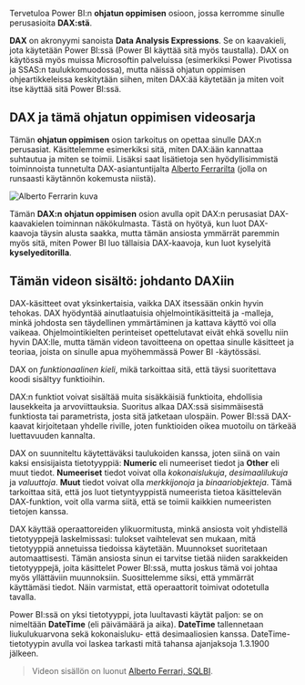 Tervetuloa Power BI:n **ohjatun oppimisen** osioon, jossa kerromme sinulle perusasioita **DAX:stä**.

**DAX** on akronyymi sanoista **Data Analysis Expressions**. Se on kaavakieli, jota käytetään Power BI:ssä (Power BI käyttää sitä myös taustalla). DAX on käytössä myös muissa Microsoftin palveluissa (esimerkiksi Power Pivotissa ja SSAS:n taulukkomuodossa), mutta näissä ohjatun oppimisen ohjeartikkeleissa keskitytään siihen, miten DAX:ää käytetään ja miten voit itse käyttää sitä Power BI:ssä.

## <a name="dax-and-this-guided-learning-video-series"></a>DAX ja tämä ohjatun oppimisen videosarja
Tämän **ohjatun oppimisen** osion tarkoitus on opettaa sinulle DAX:n perusasiat. Käsittelemme esimerkiksi sitä, miten DAX:ään kannattaa suhtautua ja miten se toimii. Lisäksi saat lisätietoja sen hyödyllisimmistä toiminnoista tunnetulta DAX-asiantuntijalta [Alberto Ferrarilta](http://www.sqlbi.com/learning-dax/?utm_source=powerbi&utm_medium=marketing&utm_campaign=after-summit) (jolla on runsaasti käytännön kokemusta niistä).

![Alberto Ferrarin kuva](media/7-1-intro-to-dax/intro_dax_6_alberto_ferrari.png)

Tämän **DAX:n** **ohjatun oppimisen** osion avulla opit DAX:n perusasiat DAX-kaavakielen toiminnan näkökulmasta. Tästä on hyötyä, kun luot DAX-kaavoja täysin alusta saakka, mutta tämän ansiosta ymmärrät paremmin myös sitä, miten Power BI luo tällaisia DAX-kaavoja, kun luot kyselyitä **kyselyeditorilla**.

## <a name="in-this-video---introduction-to-dax"></a>Tämän videon sisältö: johdanto DAXiin
DAX-käsitteet ovat yksinkertaisia, vaikka DAX itsessään onkin hyvin tehokas. DAX hyödyntää ainutlaatuisia ohjelmointikäsitteitä ja -malleja, minkä johdosta sen täydellinen ymmärtäminen ja kattava käyttö voi olla vaikeaa. Ohjelmointikielten perinteiset opettelutavat eivät ehkä sovellu niin hyvin DAX:lle, mutta tämän videon tavoitteena on opettaa sinulle käsitteet ja teoriaa, joista on sinulle apua myöhemmässä Power BI -käytössäsi.

DAX on *funktionaalinen kieli*, mikä tarkoittaa sitä, että täysi suoritettava koodi sisältyy funktioihin.

DAX:n funktiot voivat sisältää muita sisäkkäisiä funktioita, ehdollisia lausekkeita ja arvoviittauksia. Suoritus alkaa DAX:ssä sisimmäisestä funktiosta tai parametrista, josta sitä jatketaan ulospäin. Power BI:ssä DAX-kaavat kirjoitetaan yhdelle riville, joten funktioiden oikea muotoilu on tärkeää luettavuuden kannalta.

DAX on suunniteltu käytettäväksi taulukoiden kanssa, joten siinä on vain kaksi ensisijaista tietotyyppiä: **Numeric** eli numeeriset tiedot ja **Other** eli muut tiedot. **Numeeriset** tiedot voivat olla *kokonaislukuja*, *desimaalilukuja* ja *valuuttoja*. **Muut** tiedot voivat olla *merkkijonoja* ja *binaariobjekteja*. Tämä tarkoittaa sitä, että jos luot tietyntyyppistä numeerista tietoa käsittelevän DAX-funktion, voit olla varma siitä, että se toimii kaikkien numeeristen tietojen kanssa.

DAX käyttää operaattoreiden ylikuormitusta, minkä ansiosta voit yhdistellä tietotyyppejä laskelmissasi: tulokset vaihtelevat sen mukaan, mitä tietotyyppiä annetuissa tiedoissa käytetään. Muunnokset suoritetaan automaattisesti. Tämän ansiosta sinun ei tarvitse tietää niiden sarakkeiden tietotyyppejä, joita käsittelet Power BI:ssä, mutta joskus tämä voi johtaa myös yllättäviin muunnoksiin. Suosittelemme siksi, että ymmärrät käyttämäsi tiedot. Näin varmistat, että operaattorit toimivat odotetulla tavalla.

Power BI:ssä on yksi tietotyyppi, jota luultavasti käytät paljon: se on nimeltään **DateTime** (eli päivämäärä ja aika). **DateTime** tallennetaan liukulukuarvona sekä kokonaisluku- että desimaaliosien kanssa. DateTime-tietotyypin avulla voi laskea tarkasti mitä tahansa ajanjaksoja 1.3.1900 jälkeen.

> Videon sisällön on luonut [Alberto Ferrari, SQLBI](http://www.sqlbi.com/learning-dax/?utm_source=powerbi&utm_medium=marketing&utm_campaign=after-summit).
> 
> 

